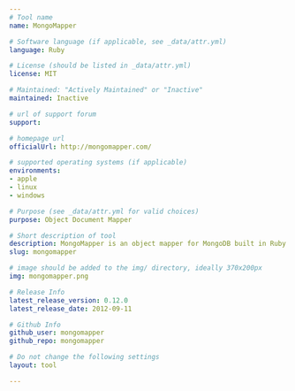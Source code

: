 ```yaml
---
# Tool name
name: MongoMapper

# Software language (if applicable, see _data/attr.yml)
language: Ruby

# License (should be listed in _data/attr.yml)
license: MIT

# Maintained: "Actively Maintained" or "Inactive"
maintained: Inactive

# url of support forum
support: 

# homepage url
officialUrl: http://mongomapper.com/

# supported operating systems (if applicable)
environments:
- apple
- linux
- windows

# Purpose (see _data/attr.yml for valid choices)
purpose: Object Document Mapper

# Short description of tool
description: MongoMapper is an object mapper for MongoDB built in Ruby to be simple and extensible.
slug: mongomapper

# image should be added to the img/ directory, ideally 370x200px
img: mongomapper.png

# Release Info
latest_release_version: 0.12.0
latest_release_date: 2012-09-11

# Github Info
github_user: mongomapper
github_repo: mongomapper

# Do not change the following settings
layout: tool

---
```


